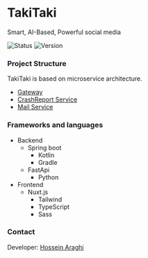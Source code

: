 # TakiTaki
Smart, AI-Based, Powerful social media

![Status](https://img.shields.io/badge/Status-development-orange)
![Version](https://img.shields.io/badge/Version-0.0.2-orange)

### Project Structure
TakiTaki is based on microservice architecture. 
- [Gateway](gateway)
- [CrashReport Service](crash_service)
- [Mail Service](mail_service)

### Frameworks and languages
- Backend
  - Spring boot
    - Kotlin
    - Gradle
  - FastApi
    - Python
- Frontend
  - Nuxt.js
    - Tailwind
    - TypeScript
    - Sass

### Contact
Developer: [Hossein Araghi](mailto:hoseinaraghi84@gmail.com)